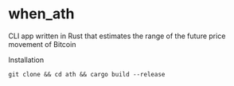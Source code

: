 # when_ath
CLI app written in Rust that estimates the range of the future price movement of Bitcoin 

Installation
```
git clone && cd ath && cargo build --release
```
